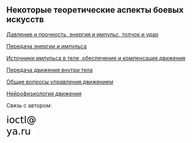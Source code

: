 ## Некоторые теоретические аспекты боевых искусств

[Давление и прочность, энергия и импульс, толчок и удар](articles/panch_and_push.md)

[Передача энергии и импульса](articles/transfer.md)

[Источники импульса в теле, обеспечение и компенсация движения](articles/imp_src.md)

[Передача движения внутри тела](articles/panch_wave.md)

[Общие вопросы управления движением](articles/control_general.md)

[Нейрофизиология движения](articles/neurophysiology.md)

Связь с автором:

<img src="data/maddr.png">

<!-- Yandex.Metrika counter -->
<script type="text/javascript" >
    (function (d, w, c) {
        (w[c] = w[c] || []).push(function() {
            try {
                w.yaCounter50082013 = new Ya.Metrika2({
                    id:50082013,
                    clickmap:true,
                    trackLinks:true,
                    accurateTrackBounce:true
                });
            } catch(e) { }
        });

        var n = d.getElementsByTagName("script")[0],
            s = d.createElement("script"),
            f = function () { n.parentNode.insertBefore(s, n); };
        s.type = "text/javascript";
        s.async = true;
        s.src = "https://mc.yandex.ru/metrika/tag.js";

        if (w.opera == "[object Opera]") {
            d.addEventListener("DOMContentLoaded", f, false);
        } else { f(); }
    })(document, window, "yandex_metrika_callbacks2");
</script>
<noscript><div><img src="https://mc.yandex.ru/watch/50082013" style="position:absolute; left:-9999px;" alt="" /></div></noscript>
<!-- /Yandex.Metrika counter -->
